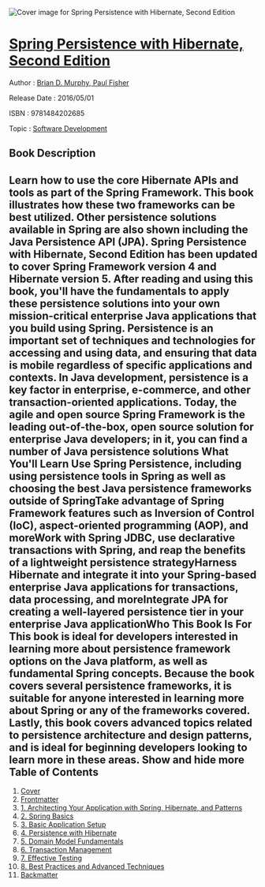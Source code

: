 ![Cover image for Spring Persistence with Hibernate, Second Edition](https://imgdetail.ebookreading.net/cover/cover/20200215/EB9781484202685.jpg)

[Spring Persistence with Hibernate, Second Edition](https://ebookreading.net/view/book/Spring+Persistence+with+Hibernate%2C+Second+Edition-EB9781484202685_1.html "Spring Persistence with Hibernate, Second Edition")
====================================================================================================================

Author : [Brian D. Murphy](https://ebookreading.net/search/author/Brian+D.+Murphy),[ Paul Fisher](https://ebookreading.net/search/author/+Paul+Fisher)

Release Date : 2016/05/01

ISBN : 9781484202685

Topic : [Software Development](https://ebookreading.net/search/category/software-development)

Book Description
-----------------

 Learn how to use the core Hibernate APIs and tools as part of the Spring Framework. This book illustrates how these two frameworks can be best utilized. Other persistence solutions available in Spring are also shown including the Java Persistence API (JPA).
Spring Persistence with Hibernate, Second Edition has been updated to cover Spring Framework version 4 and Hibernate version 5. After reading and using this book, you'll have the fundamentals to apply these persistence solutions into your own mission-critical enterprise Java applications that you build using Spring.
Persistence is an important set of techniques and technologies for accessing and using data, and ensuring that data is mobile regardless of specific applications and contexts. In Java development, persistence is a key factor in enterprise, e-commerce, and other transaction-oriented applications. Today, the agile and open source Spring Framework is the leading out-of-the-box, open source solution for enterprise Java developers; in it, you can find a number of Java persistence solutions
What You'll Learn
Use Spring Persistence, including using persistence tools in Spring as well as choosing the best Java persistence frameworks outside of SpringTake advantage of Spring Framework features such as Inversion of Control (IoC), aspect-oriented programming (AOP), and moreWork with Spring JDBC, use declarative transactions with Spring, and reap the benefits of a lightweight persistence strategyHarness Hibernate and integrate it into your Spring-based enterprise Java applications for transactions, data processing, and moreIntegrate JPA for creating a well-layered persistence tier in your enterprise Java applicationWho This Book Is For
This book is ideal for developers interested in learning more about persistence framework options on the Java platform, as well as fundamental Spring concepts. Because the book covers several persistence frameworks, it is suitable for anyone interested in learning more about Spring or any of the frameworks covered. Lastly, this book covers advanced topics related to persistence architecture and design patterns, and is ideal for beginning developers looking to learn more in these areas.
        Show and hide more                
Table of Contents
-----------------

1. [Cover](https://ebookreading.net/view/book/Spring+Persistence+with+Hibernate%2C+Second+Edition-EB9781484202685_1.html)
1. [Frontmatter](https://ebookreading.net/view/book/Spring+Persistence+with+Hibernate%2C+Second+Edition-EB9781484202685_2.html)
1. [1. Architecting Your Application with Spring, Hibernate, and Patterns](https://ebookreading.net/view/book/Spring+Persistence+with+Hibernate%2C+Second+Edition-EB9781484202685_3.html)
1. [2. Spring Basics](https://ebookreading.net/view/book/Spring+Persistence+with+Hibernate%2C+Second+Edition-EB9781484202685_4.html)
1. [3. Basic Application Setup](https://ebookreading.net/view/book/Spring+Persistence+with+Hibernate%2C+Second+Edition-EB9781484202685_5.html)
1. [4. Persistence with Hibernate](https://ebookreading.net/view/book/Spring+Persistence+with+Hibernate%2C+Second+Edition-EB9781484202685_6.html)
1. [5. Domain Model Fundamentals](https://ebookreading.net/view/book/Spring+Persistence+with+Hibernate%2C+Second+Edition-EB9781484202685_7.html)
1. [6. Transaction Management](https://ebookreading.net/view/book/Spring+Persistence+with+Hibernate%2C+Second+Edition-EB9781484202685_8.html)
1. [7. Effective Testing](https://ebookreading.net/view/book/Spring+Persistence+with+Hibernate%2C+Second+Edition-EB9781484202685_9.html)
1. [8. Best Practices and Advanced Techniques](https://ebookreading.net/view/book/Spring+Persistence+with+Hibernate%2C+Second+Edition-EB9781484202685_10.html)
1. [Backmatter](https://ebookreading.net/view/book/Spring+Persistence+with+Hibernate%2C+Second+Edition-EB9781484202685_11.html)
